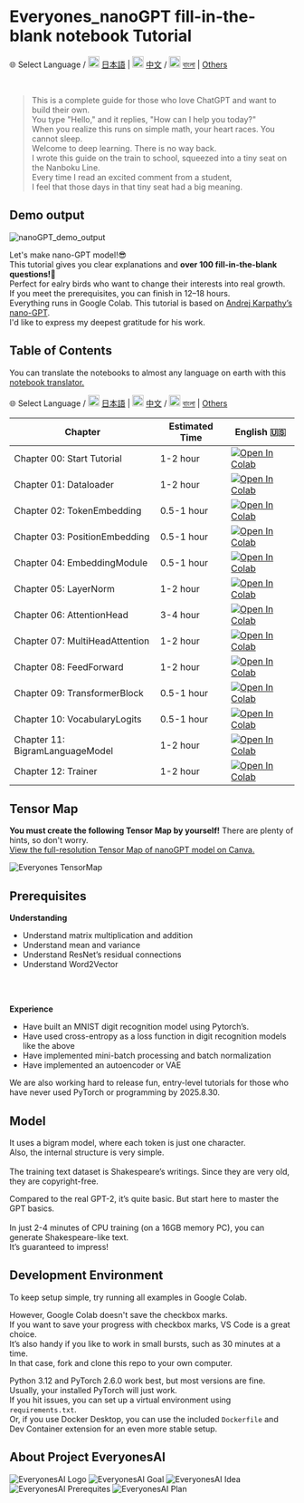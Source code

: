 # **Everyones_nanoGPT fill-in-the-blank notebook Tutorial**

🌐 Select Language /
<img src="https://flagcdn.com/24x18/jp.png" width="20"/> [日本語](https://github.com/HayatoHongo/Everyones_nanoGPT/tree/ja) |
<img src="https://flagcdn.com/24x18/cn.png" width="20"/> [中文](https://github.com/HayatoHongo/Everyones_nanoGPT/tree/ch) /
<img src="https://flagcdn.com/24x18/bd.png" width="20"/> [বাংলা](https://github.com/HayatoHongo/Everyones_nanoGPT/tree/bn) |
[Others](README.otherlanguages.md)

<br>

> This is a complete guide for those who love ChatGPT and want to build their own.<br>
> You type "Hello," and it replies, "How can I help you today?"<br>
> When you realize this runs on simple math, your heart races. You cannot sleep.<br>
> Welcome to deep learning. There is no way back.<br>
> I wrote this guide on the train to school, squeezed into a tiny seat on the Nanboku Line.<br>
> Every time I read an excited comment from a student,<br>
> I feel that those days in that tiny seat had a big meaning.<br>  

## **Demo output**
![nanoGPT_demo_output](assets/Everyones_nanoGPT_demo_output.png)

Let's make nano-GPT model!😎<br>
This tutorial gives you clear explanations and **over 100 fill-in-the-blank questions!🫨** <br>
Perfect for ealry birds who want to change their interests into real growth.<br>
If you meet the prerequisites, you can finish in 12–18 hours.<br>
Everything runs in Google Colab. This tutorial is based on [Andrej Karpathy’s nano-GPT](https://colab.research.google.com/drive/1JMLa53HDuA-i7ZBmqV7ZnA3c_fvtXnx-?usp=sharing). <br>
I'd like to express my deepest gratitude for his work.


## Table of Contents
You can translate the notebooks to almost any language on earth with this [notebook translator.](README.otherlanguages.md)

🌐 Select Language /
<img src="https://flagcdn.com/24x18/jp.png" width="20"/> [日本語](https://github.com/HayatoHongo/Everyones_nanoGPT/tree/ja) |
<img src="https://flagcdn.com/24x18/cn.png" width="20"/> [中文](https://github.com/HayatoHongo/Everyones_nanoGPT/tree/ch) /
<img src="https://flagcdn.com/24x18/bd.png" width="20"/> [বাংলা](https://github.com/HayatoHongo/Everyones_nanoGPT/tree/bn) |
[Others](README.otherlanguages.md)


| Chapter  | Estimated Time | English 🇺🇸 |
|---|---|---|
| Chapter 00: Start Tutorial      | 1-2 hour    | [![Open In Colab](https://colab.research.google.com/assets/colab-badge.svg)](https://colab.research.google.com/github/HayatoHongo/Everyones_nanoGPT/blob/main/notebooks/todo/Everyones_nanoGPT_colab_Chapter00_todo.ipynb) |
| Chapter 01: Dataloader         | 1-2 hour    | [![Open In Colab](https://colab.research.google.com/assets/colab-badge.svg)](https://colab.research.google.com/github/HayatoHongo/Everyones_nanoGPT/blob/main/notebooks/todo/Everyones_nanoGPT_colab_Chapter01_todo.ipynb) |
| Chapter 02: TokenEmbedding     | 0.5-1 hour  | [![Open In Colab](https://colab.research.google.com/assets/colab-badge.svg)](https://colab.research.google.com/github/HayatoHongo/Everyones_nanoGPT/blob/main/notebooks/todo/Everyones_nanoGPT_colab_Chapter02_todo.ipynb) |
| Chapter 03: PositionEmbedding  | 0.5-1 hour  | [![Open In Colab](https://colab.research.google.com/assets/colab-badge.svg)](https://colab.research.google.com/github/HayatoHongo/Everyones_nanoGPT/blob/main/notebooks/todo/Everyones_nanoGPT_colab_Chapter03_todo.ipynb) |
| Chapter 04: EmbeddingModule    | 0.5-1 hour  | [![Open In Colab](https://colab.research.google.com/assets/colab-badge.svg)](https://colab.research.google.com/github/HayatoHongo/Everyones_nanoGPT/blob/main/notebooks/todo/Everyones_nanoGPT_colab_Chapter04_todo.ipynb) |
| Chapter 05: LayerNorm          | 1-2 hour    | [![Open In Colab](https://colab.research.google.com/assets/colab-badge.svg)](https://colab.research.google.com/github/HayatoHongo/Everyones_nanoGPT/blob/main/notebooks/todo/Everyones_nanoGPT_colab_Chapter05_todo.ipynb) |
| Chapter 06: AttentionHead      | 3-4 hour    | [![Open In Colab](https://colab.research.google.com/assets/colab-badge.svg)](https://colab.research.google.com/github/HayatoHongo/Everyones_nanoGPT/blob/main/notebooks/todo/Everyones_nanoGPT_colab_Chapter06_todo.ipynb) |
| Chapter 07: MultiHeadAttention | 1-2 hour    | [![Open In Colab](https://colab.research.google.com/assets/colab-badge.svg)](https://colab.research.google.com/github/HayatoHongo/Everyones_nanoGPT/blob/main/notebooks/todo/Everyones_nanoGPT_colab_Chapter07_todo.ipynb) |
| Chapter 08: FeedForward        | 1-2 hour    | [![Open In Colab](https://colab.research.google.com/assets/colab-badge.svg)](https://colab.research.google.com/github/HayatoHongo/Everyones_nanoGPT/blob/main/notebooks/todo/Everyones_nanoGPT_colab_Chapter08_todo.ipynb) |
| Chapter 09: TransformerBlock   | 0.5-1 hour  | [![Open In Colab](https://colab.research.google.com/assets/colab-badge.svg)](https://colab.research.google.com/github/HayatoHongo/Everyones_nanoGPT/blob/main/notebooks/todo/Everyones_nanoGPT_colab_Chapter09_todo.ipynb) |
| Chapter 10: VocabularyLogits   | 0.5-1 hour  | [![Open In Colab](https://colab.research.google.com/assets/colab-badge.svg)](https://colab.research.google.com/github/HayatoHongo/Everyones_nanoGPT/blob/main/notebooks/todo/Everyones_nanoGPT_colab_Chapter10_todo.ipynb) |
| Chapter 11: BigramLanguageModel| 1-2 hour    | [![Open In Colab](https://colab.research.google.com/assets/colab-badge.svg)](https://colab.research.google.com/github/HayatoHongo/Everyones_nanoGPT/blob/main/notebooks/todo/Everyones_nanoGPT_colab_Chapter11_todo.ipynb) |
| Chapter 12: Trainer            | 1-2 hour    | [![Open In Colab](https://colab.research.google.com/assets/colab-badge.svg)](https://colab.research.google.com/github/HayatoHongo/Everyones_nanoGPT/blob/main/notebooks/todo/Everyones_nanoGPT_colab_Chapter12_todo.ipynb) |


## **Tensor Map**
**You must create the following Tensor Map by yourself!** There are plenty of hints, so don't worry.<br>
[View the full-resolution Tensor Map of nanoGPT model on Canva.](https://www.canva.com/design/DAGskS8QP6k/1zs7IklaMrB_LncHn2I8pA/edit?utm_content=DAGskS8QP6k&utm_campaign=designshare&utm_medium=link2&utm_source=sharebutton)<br>

![Everyones TensorMap](assets/Everyones_nanoGPT_TensorMap_answer.png)

## **Prerequisites**

**Understanding**  
- Understand matrix multiplication and addition  
- Understand mean and variance  
- Understand ResNet’s residual connections  
- Understand Word2Vector  
<br>  
<br>  

**Experience**  
- Have built an MNIST digit recognition model using Pytorch’s.
- Have used cross-entropy as a loss function in digit recognition models like the above  
- Have implemented mini-batch processing and batch normalization  
- Have implemented an autoencoder or VAE

We are also working hard to release fun, entry-level tutorials for those who have never used PyTorch or programming by 2025.8.30.

## **Model**

It uses a bigram model, where each token is just one character.<br> 
Also, the internal structure is very simple.<br>  
The training text dataset is Shakespeare’s writings. Since they are very old, they are copyright-free.<br>

Compared to the real GPT-2, it’s quite basic. But start here to master the GPT basics.<br>  
In just 2-4 minutes of CPU training (on a 16GB memory PC), you can generate Shakespeare-like text.<br> 
It’s guaranteed to impress!<br>

## **Development Environment**

To keep setup simple, try running all examples in Google Colab.<br>

However, Google Colab doesn't save the checkbox marks.<br>
If you want to save your progress with checkbox marks, VS Code is a great choice.<br> 
It’s also handy if you like to work in small bursts, such as 30 minutes at a time.<br> 
In that case, fork and clone this repo to your own computer.<br>

Python 3.12 and PyTorch 2.6.0 work best, but most versions are fine.<br> 
Usually, your installed PyTorch will just work.<br>
 If you hit issues, you can set up a virtual environment using `requirements.txt`.<br>
Or, if you use Docker Desktop, you can use the included `Dockerfile` and Dev Container extension for an even more stable setup.

## **About Project EveryonesAI**

![EveryonesAI Logo](assets/EveryonesAI_logo.png)
![EveryonesAI Goal](assets/EveryonesAI_goal.png)
![EveryonesAI Idea](assets/EveryonesAI_idea.png)
![EveryonesAI Prerequites](assets/EveryonesAI_prerequites.png)
![EveryonesAI Plan](assets/EveryonesAI_plan.png)